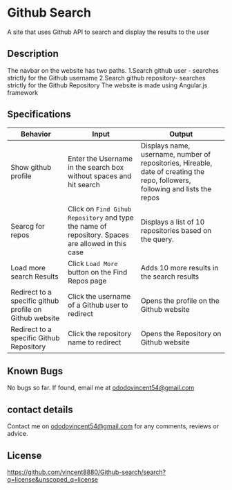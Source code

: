# Github Search

A site that uses Github API to search and display the results to the user

## Description
The navbar on the website has two paths.
  1.Search github user - searches strictly for the Github username
  2.Search github repository- searches strictly for the Github Repository
  The website is made using Angular.js framework
## Specifications
| Behavior                  | Input                     | Output                    | 
| ------------------------- | ------------------------- | ------------------------- |
| Show github profile | Enter the Username in the search box without spaces and hit search | Displays name, username, number of repositories, Hireable, date of creating the repo, followers, following and lists the repos  |
| Searcg for repos      | Click on `Find Gihub Repository` and type the name of repository. Spaces are allowed in this case | Displays a list of 10 repositories based on the query. |
| Load more search Results | Click `Load More` button on the Find Repos page | Adds 10 more results in the search results  |
| Redirect to a specific github profile on Github website | Click the username of a Github user to redirect | Opens the profile on the Github website |
| Redirect to a specific Github Repository | Click the repository name to redirect | Opens the Repository on Github website |
## Known Bugs
No bugs so far. If found, email me at ododovincent54@gmail.com
## contact details
Contact me on ododovincent54@gmail.com for any comments, reviews or advice.
## License
https://github.com/vincent8880/Github-search/search?q=license&unscoped_q=license


